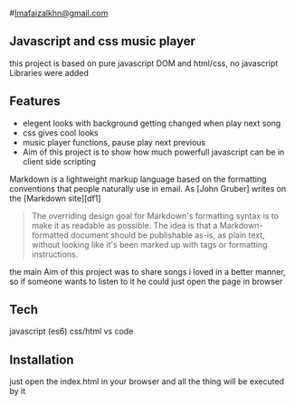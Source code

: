 #Imafaizalkhn@gmail.com
## Javascript and css music player


this project is based on pure javascript DOM and html/css, no javascript Libraries
were added 



## Features

- elegent looks with background getting changed when play next song
- css gives cool looks
- music player functions, pause play next previous
- Aim of this project is to show how much powerfull javascript can be in client side scripting


Markdown is a lightweight markup language based on the formatting conventions
that people naturally use in email.
As [John Gruber] writes on the [Markdown site][df1]

> The overriding design goal for Markdown's
> formatting syntax is to make it as readable
> as possible. The idea is that a
> Markdown-formatted document should be
> publishable as-is, as plain text, without
> looking like it's been marked up with tags
> or formatting instructions.

the main Aim of this project was to share songs i loved in a better manner,
so if someone wants to listen to it he could just open the page in browser 

## Tech
 javascript (es6)
 css/html
 vs code

## Installation

just open the index.html in your browser and all the thing will be executed by it
